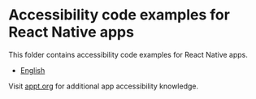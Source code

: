 # Accessibility code examples for React Native apps

This folder contains accessibility code examples for React Native apps.

* [English](en#readme)

Visit [appt.org](https://appt.org/) for additional app accessibility knowledge.
